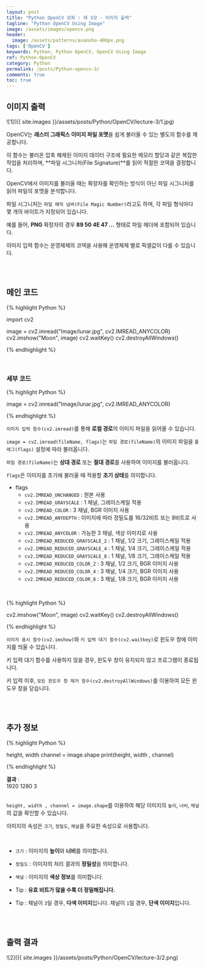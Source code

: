 ```yaml
---
layout: post
title: "Python OpenCV 강좌 : 제 3강 - 이미지 출력"
tagline: "Python OpenCV Using Image"
image: /assets/images/opencv.png
header:
  image: /assets/patterns/asanoha-400px.png
tags: ['OpenCV']
keywords: Python, Python OpenCV, OpenCV Using Image
ref: Python-OpenCV
category: Python
permalink: /posts/Python-opencv-3/
comments: true
toc: true
---
```


## 이미지 출력

![1]({{ site.images }}/assets/posts/Python/OpenCV/lecture-3/1.jpg)

OpenCV는 **래스터 그래픽스 이미지 파일 포맷**을 쉽게 불러올 수 있는 별도의 함수를 제공합니다.

이 함수는 불러온 압축 해제된 이미지 데이터 구조에 필요한 메모리 할당과 같은 복잡한 작업을 처리하며, **파일 시그니처(File Signature)**를 읽어 적절한 코덱을 결정합니다.

OpenCV에서 이미지를 불러올 때는 확장자를 확인하는 방식이 아닌 파일 시그니처를 읽어 파일의 포맷을 분석합니다.

파일 시그니처는 `파일 매직 넘버(File Magic Number)`라고도 하며, 각 파일 형식마다 몇 개의 바이트가 지정되어 있습니다.

예를 들어, **PNG** 확장자의 경우 **89 50 4E 47 …** 형태로 파일 헤더에 포함되어 있습니다.

이미지 입력 함수는 운영체제의 코덱을 사용해 운영체제 별로 픽셀값이 다를 수 있습니다. 

<br>
<br>

## 메인 코드

{% highlight Python %}

import cv2

image = cv2.imread("Image/lunar.jpg", cv2.IMREAD_ANYCOLOR)
cv2.imshow("Moon", image)
cv2.waitKey()
cv2.destroyAllWindows()

{% endhighlight %}

<br>

### 세부 코드

{% highlight Python %}

image = cv2.imread("Image/lunar.jpg", cv2.IMREAD_ANYCOLOR)

{% endhighlight %}

`이미지 입력 함수(cv2.imread)`를 통해 **로컬 경로**의 이미지 파일을 읽어올 수 있습니다.

`image = cv2.imread(fileName, flags)`는 `파일 경로(fileName)`의 이미지 파일을 `플래그(flags)` 설정에 따라 불러옵니다.

`파일 경로(fileName)`는 **상대 경로** 또는 **절대 경로**를 사용하여 이미지를 불러옵니다.

`flags`은 이미지를 초기에 불러올 때 적용할 **초기 상태**를 의미합니다.

* flags
    - `cv2.IMREAD_UNCHANGED` : 원본 사용
    - `cv2.IMREAD_GRAYSCALE` : 1 채널, 그레이스케일 적용
    - `cv2.IMREAD_COLOR` : 3 채널, BGR 이미지 사용
    - `cv2.IMREAD_ANYDEPTH` : 이미지에 따라 정밀도를 16/32비트 또는 8비트로 사용
    - `cv2.IMREAD_ANYCOLOR` : 가능한 3 채널, 색상 이미지로 사용
    - `cv2.IMREAD_REDUCED_GRAYSCALE_2` : 1 채널, 1/2 크기, 그레이스케일 적용
    - `cv2.IMREAD_REDUCED_GRAYSCALE_4` : 1 채널, 1/4 크기, 그레이스케일 적용
    - `cv2.IMREAD_REDUCED_GRAYSCALE_8` : 1 채널, 1/8 크기, 그레이스케일 적용
    - `cv2.IMREAD_REDUCED_COLOR_2` : 3 채널, 1/2 크기, BGR 이미지 사용
    - `cv2.IMREAD_REDUCED_COLOR_4` : 3 채널, 1/4 크기, BGR 이미지 사용
    - `cv2.IMREAD_REDUCED_COLOR_8` : 3 채널, 1/8 크기, BGR 이미지 사용

<br>

{% highlight Python %}

cv2.imshow("Moon", image)
cv2.waitKey()
cv2.destroyAllWindows()

{% endhighlight %}

`이미지 표시 함수(cv2.imshow)`와 `키 입력 대기 함수(cv2.waitkey)`로 윈도우 창에 이미지를 띄울 수 있습니다.

키 입력 대기 함수를 사용하지 않을 경우, 윈도우 창이 유지되지 않고 프로그램이 종료됩니다.

키 입력 이후, `모든 윈도우 창 제거 함수(cv2.destroyAllWindows)`를 이용하여 모든 윈도우 창을 닫습니다.

<br>
<br>

## 추가 정보

{% highlight Python %}

height, width channel = image.shape
print(height, width , channel)

{% endhighlight %}

**결과**
:    
1920 1280 3<br>
<br>

`height, width , channel = image.shape`를 이용하여 해당 이미지의 `높이`, `너비`, `채널`의 값을 확인할 수 있습니다.

이미지의 속성은 `크기`, `정밀도`, `채널`을 주요한 속성으로 사용합니다.

<br>

* `크기` : 이미지의 **높이**와 **너비**를 의미합니다.

* `정밀도` : 이미지의 처리 결과의 **정밀성**을 의미합니다.

* `채널` : 이미지의 **색상 정보**를 의미합니다. 

- Tip : **유효 비트가 많을 수록 더 정밀해집니다.**

- Tip : 채널이 `3`일 경우, **다색 이미지**입니다. 채널이 `1`일 경우, **단색 이미지**입니다.

<br>
<br>

## 출력 결과

![2]({{ site.images }}/assets/posts/Python/OpenCV/lecture-3/2.png)
